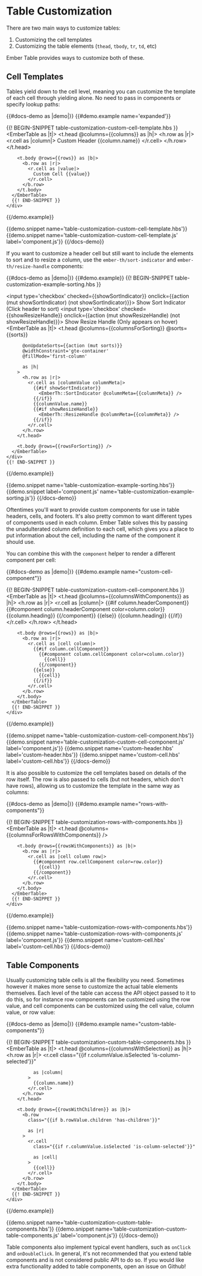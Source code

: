 # Table Customization

There are two main ways to customize tables:

1. Customizing the cell templates
2. Customizing the table elements (`thead`, `tbody`, `tr`, `td`, etc)

Ember Table provides ways to customize both of these.

## Cell Templates

Tables yield down to the cell level, meaning you can customize the template of
each cell through yielding alone. No need to pass in components or specify
lookup paths:

{{#docs-demo as |demo|}}
  {{#demo.example name='expanded'}}
    <div class="demo-container">
      {{! BEGIN-SNIPPET table-customization-custom-cell-template.hbs }}
      <EmberTable as |t|>
        <t.head @columns={{columns}} as |h|>
          <h.row as |r|>
            <r.cell as |column|>
              Custom Header {{column.name}}
            </r.cell>
          </h.row>
        </t.head>

        <t.body @rows={{rows}} as |b|>
          <b.row as |r|>
            <r.cell as |value|>
              Custom Cell {{value}}
            </r.cell>
          </b.row>
        </t.body>
      </EmberTable>
      {{! END-SNIPPET }}
    </div>
  {{/demo.example}}

  {{demo.snippet name='table-customization-custom-cell-template.hbs'}}
  {{demo.snippet name='table-customization-custom-cell-template.js' label='component.js'}}
{{/docs-demo}}

If you want to customize a header cell but still want to include the elements to sort and
to resize a column, use the `ember-th/sort-indicator` and `ember-th/resize-handle`
components:

{{#docs-demo as |demo|}}
  {{#demo.example}}
    {{! BEGIN-SNIPPET table-customization-example-sorting.hbs }}
    <div class='demo-options'>
      <label class='demo-option'>
        <input type='checkbox' checked={{showSortIndicator}} onclick={{action (mut showSortIndicator) (not showSortIndicator)}}>
        Show Sort Indicator
        <span class='small'>(Click header to sort)</span>
      </label>
      <label class='demo-option'>
        <input type='checkbox' checked={{showResizeHandle}} onclick={{action (mut showResizeHandle) (not showResizeHandle)}}>
        Show Resize Handle <span class='small'>(Only appears on hover)</span>
      </label>
    </div>
    <div class="demo-container">
      <EmberTable as |t|>
        <t.head
          @columns={{columnsForSorting}}
          @sorts={{sorts}}

          @onUpdateSorts={{action (mut sorts)}}
          @widthConstraint='gte-container'
          @fillMode='first-column'

          as |h|
        >
          <h.row as |r|>
            <r.cell as |columnValue columnMeta|>
              {{#if showSortIndicator}}
                <EmberTh::SortIndicator @columnMeta={{columnMeta}} />
              {{/if}}
              {{columnValue.name}}
              {{#if showResizeHandle}}
                <EmberTh::ResizeHandle @columnMeta={{columnMeta}} />
              {{/if}}
            </r.cell>
          </h.row>
        </t.head>

        <t.body @rows={{rowsForSorting}} />
      </EmberTable>
    </div>
    {{! END-SNIPPET }}
  {{/demo.example}}

  {{demo.snippet name='table-customization-example-sorting.hbs'}}
  {{demo.snippet label='component.js' name='table-customization-example-sorting.js'}}
{{/docs-demo}}

Oftentimes you'll want to provide custom components for use in table headers,
cells, and footers. It's also pretty common to want different types of
components used in each column. Ember Table solves this by passing the
unadulterated column definition to each cell, which gives you a place to put
information about the cell, including the name of the component it should use.

You can combine this with the `component` helper to render a different component
per cell:

{{#docs-demo as |demo|}}
  {{#demo.example name="custom-cell-component"}}
    <div class="demo-container small">
      {{! BEGIN-SNIPPET table-customization-custom-cell-component.hbs }}
      <EmberTable as |t|>
        <t.head @columns={{columnsWithComponents}} as |h|>
          <h.row as |r|>
            <r.cell as |column|>
              {{#if column.headerComponent}}
                {{#component column.headerComponent color=column.color}}
                  {{column.heading}}
                {{/component}}
              {{else}}
                {{column.heading}}
              {{/if}}
            </r.cell>
          </h.row>
        </t.head>

        <t.body @rows={{rows}} as |b|>
          <b.row as |r|>
            <r.cell as |cell column|>
              {{#if column.cellComponent}}
                {{#component column.cellComponent color=column.color}}
                  {{cell}}
                {{/component}}
              {{else}}
                {{cell}}
              {{/if}}
            </r.cell>
          </b.row>
        </t.body>
      </EmberTable>
      {{! END-SNIPPET }}
    </div>
  {{/demo.example}}

  {{demo.snippet name='table-customization-custom-cell-component.hbs'}}
  {{demo.snippet name='table-customization-custom-cell-component.js' label='component.js'}}
  {{demo.snippet name='custom-header.hbs' label='custom-header.hbs'}}
  {{demo.snippet name='custom-cell.hbs' label='custom-cell.hbs'}}
{{/docs-demo}}

It is also possible to customize the cell templates based on details of the row
itself. The row is also passed to cells (but not headers, which don't have
rows), allowing us to customize the template in the same way as columns:

{{#docs-demo as |demo|}}
  {{#demo.example name="rows-with-components"}}
    <div class="demo-container small">
      {{! BEGIN-SNIPPET table-customization-rows-with-components.hbs }}
      <EmberTable as |t|>
        <t.head @columns={{columnsForRowsWithComponents}} />

        <t.body @rows={{rowsWithComponents}} as |b|>
          <b.row as |r|>
            <r.cell as |cell column row|>
              {{#component row.cellComponent color=row.color}}
                {{cell}}
              {{/component}}
            </r.cell>
          </b.row>
        </t.body>
      </EmberTable>
      {{! END-SNIPPET }}
    </div>
  {{/demo.example}}

  {{demo.snippet name='table-customization-rows-with-components.hbs'}}
  {{demo.snippet name='table-customization-rows-with-components.js' label='component.js'}}
  {{demo.snippet name='custom-cell.hbs' label='custom-cell.hbs'}}
{{/docs-demo}}

## Table Components

Usually customizing table cells is all the flexibility you need. Sometimes
however it makes more sense to customize the actual table elements themselves.
Each level of the table can access the API object passed to it to do this,
so for instance row components can be customized using the row value, and
cell components can be customized using the cell value, column value, or row
value:

{{#docs-demo as |demo|}}
  {{#demo.example name="custom-table-components"}}
    <div class="demo-container small">
      {{! BEGIN-SNIPPET table-customization-custom-table-components.hbs }}
      <EmberTable as |t|>
        <t.head @columns={{columnsWithSelection}} as |h|>
          <h.row as |r|>
            <r.cell
              class="{{if r.columnValue.isSelected 'is-column-selected'}}"

              as |column|
            >
              {{column.name}}
            </r.cell>
          </h.row>
        </t.head>

        <t.body @rows={{rowsWithChildren}} as |b|>
          <b.row
            class="{{if b.rowValue.children 'has-children'}}"

            as |r|
          >
            <r.cell
              class="{{if r.columnValue.isSelected 'is-column-selected'}}"

              as |cell|
            >
              {{cell}}
            </r.cell>
          </b.row>
        </t.body>
      </EmberTable>
      {{! END-SNIPPET }}
    </div>
  {{/demo.example}}

  {{demo.snippet name='table-customization-custom-table-components.hbs'}}
  {{demo.snippet name='table-customization-custom-table-components.js' label='component.js'}}
{{/docs-demo}}

Table components also implement typical event handlers, such as `onClick` and
`onDoubleClick`. In general, it's not recommended that you extend table
components and is not considered public API to do so. If you would like extra
functionality added to table components, open an issue on Github!
